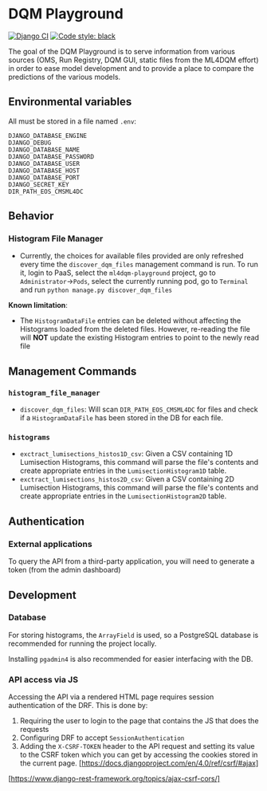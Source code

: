 # DQM Playground

[![Django CI](https://github.com/XavierAtCERN/MLplayground/actions/workflows/django.yml/badge.svg?branch=master)](https://github.com/XavierAtCERN/MLplayground/actions/workflows/django.yml)
[![Code style: black](https://img.shields.io/badge/code%20style-black-000000.svg)](https://github.com/psf/black)


The goal of the DQM Playground is to serve information from various
sources (OMS, Run Registry, DQM GUI, static files from the ML4DQM effort)
in order to ease model development and to provide a place to compare the
predictions of the various models.

## Environmental variables

All must be stored in a file named `.env`:

```python3
DJANGO_DATABASE_ENGINE
DJANGO_DEBUG
DJANGO_DATABASE_NAME
DJANGO_DATABASE_PASSWORD
DJANGO_DATABASE_USER
DJANGO_DATABASE_HOST
DJANGO_DATABASE_PORT
DJANGO_SECRET_KEY
DIR_PATH_EOS_CMSML4DC
 ```

## Behavior

### Histogram File Manager

- Currently, the choices for available files provided are only refreshed
  every time the `discover_dqm_files` management command is run. To run it, login to
  PaaS, select the `ml4dqm-playground` project, go to `Administrator`->`Pods`, select
  the currently running pod, go to `Terminal` and run `python manage.py discover_dqm_files`

**Known limitation**:

- The `HistogramDataFile` entries can be deleted without affecting the
Histograms loaded from the deleted files. However, re-reading the
file will **NOT** update the existing Histogram entries to point to
the newly read file

## Management Commands

### `histogram_file_manager`

- `discover_dqm_files`: Will scan `DIR_PATH_EOS_CMSML4DC` for files
and check if a `HistogramDataFile` has been stored in the DB for each file.

### `histograms`

- `exctract_lumisections_histos1D_csv`: Given a CSV containing 1D
Lumisection Histograms, this command will parse the file's
contents and create appropriate entries in the `LumisectionHistogram1D`
table.
- `exctract_lumisections_histos2D_csv`: Given a CSV containing 2D
Lumisection Histograms, this command will parse the file's contents
and create appropriate entries in the `LumisectionHistogram2D` table.

## Authentication

### External applications

To query the API from a third-party application, you will need to
generate a token (from the admin dashboard)

## Development

### Database

For storing histograms, the `ArrayField` is used, so a PostgreSQL database is
recommended for running the project locally.

Installing `pgadmin4` is also recommended for easier interfacing with the DB.

### API access via JS

Accessing the API via a rendered HTML page requires session authentication of
the DRF. This is done by:

1. Requiring the user to login to the page that contains the JS that does the requests
2. Configuring DRF to accept `SessionAuthentication`
3. Adding the `X-CSRF-TOKEN` header to the API request and setting its value to
the CSRF token which you can get by accessing the cookies stored in the current
page. [https://docs.djangoproject.com/en/4.0/ref/csrf/#ajax]

[https://www.django-rest-framework.org/topics/ajax-csrf-cors/]
